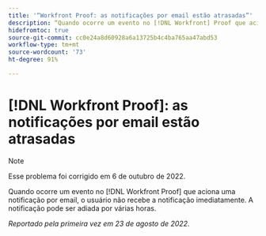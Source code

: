 ```yaml
---
title: '“Workfront Proof: as notificações por email estão atrasadas”'
description: “Quando ocorre um evento no [!DNL Workfront] Proof que aciona uma notificação por email, o usuário não recebe a notificação imediatamente. A notificação pode ser adiada por várias horas.”
hidefromtoc: true
source-git-commit: cc0e24a8d60928a6a13725b4c4ba765aa47abd53
workflow-type: tm+mt
source-wordcount: '73'
ht-degree: 91%

---
```



# [!DNL Workfront Proof]: as notificações por email estão atrasadas

>[!NOTE]
>
>Esse problema foi corrigido em 6 de outubro de 2022.

Quando ocorre um evento no [!DNL Workfront Proof] que aciona uma notificação por email, o usuário não recebe a notificação imediatamente. A notificação pode ser adiada por várias horas.

_Reportado pela primeira vez em 23 de agosto de 2022._

